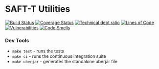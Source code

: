 # SAFT-T Utilities

[![Build Status](https://travis-ci.org/donbonifacio/saft-utils.svg?branch=master)](https://travis-ci.org/donbonifacio/saft-utils) [![Coverage Status](https://coveralls.io/repos/github/donbonifacio/saft-utils/badge.svg)](https://coveralls.io/github/donbonifacio/saft-utils) [![Technical debt ratio](https://sonarqube.com/api/badges/measure?key=code.donbonifacio:saft-utils&metric=sqale_debt_ratio)](https://sonarqube.com/dashboard?id=code.donbonifacio%3Asaft-utils) [![Lines of Code](https://sonarqube.com/api/badges/measure?key=code.donbonifacio:saft-utils&metric=ncloc)](https://sonarqube.com/dashboard?id=code.donbonifacio%3Asaft-utils) [![Vulnerabilities](https://sonarqube.com/api/badges/measure?key=code.donbonifacio:saft-utils&metric=vulnerabilities)](https://sonarqube.com/dashboard?id=code.donbonifacio%3Asaft-utils) [![Code Smells](https://sonarqube.com/api/badges/measure?key=code.donbonifacio:saft-utils&metric=code_smells)](https://sonarqube.com/dashboard?id=code.donbonifacio%3Asaft-utils)

### Dev Tools

* `make test` - runs the tests
* `make ci` - runs the continuous integration suite
* `make uberjar` - generates the standalone uberjar file
